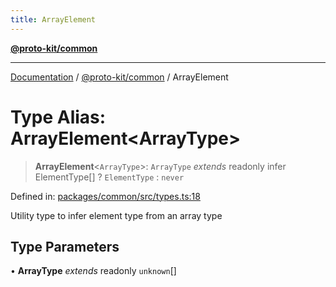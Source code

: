```yaml
---
title: ArrayElement
---
```


[**@proto-kit/common**](../README.md)

***

[Documentation](../../../README.md) / [@proto-kit/common](../README.md) / ArrayElement

# Type Alias: ArrayElement\<ArrayType\>

> **ArrayElement**\<`ArrayType`\>: `ArrayType` *extends* readonly infer ElementType[] ? `ElementType` : `never`

Defined in: [packages/common/src/types.ts:18](https://github.com/proto-kit/framework/blob/28efa802e3737fc3b77339148b307ef7246f3ef1/packages/common/src/types.ts#L18)

Utility type to infer element type from an array type

## Type Parameters

• **ArrayType** *extends* readonly `unknown`[]
